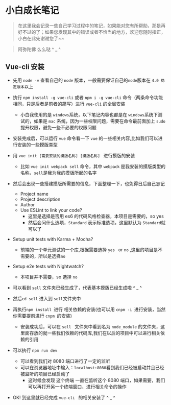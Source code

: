 # 小白成长笔记
> 在这里我会记录一些自己学习过程中的笔记，如果能对您有所帮助，那是再好不过的了；如果您发现其中的错误或者不恰当的地方，欢迎您随时指正，小白在此先谢谢您了~~

> 阿弥陀佛  么么哒   ^ _ ^

## Vue-cli 安装

* 先用 ```node -v``` 查看自己的  ```node``` 版本，一般需要保证自己的```node```版本在 ```4.0 稳定版本```以上
* 执行 ```npm install -g vue-cli``` 或者 ```npm i -g vue-cli``` 命令（两条命令功能相同，只是后者是前者的简写）进行 ```vue-cli``` 的全局安装
    * 小白我使用的是 ```windows```系统，以下笔记内容也都是在 ```windows```系统下测试的，如果是  ```mac``` 系统，因为一些权限问题，需要在命令最前面加上 ```sudo```提升权限，避免一些不必要的权限问题
* 安装完成后，可以运行 ```vue``` 命令看一下 ```vue``` 的一些相关内容,比如我们可以进行安装的一些摸版类型
* 用 ```vue init [需要安装的摸版名称] [摸版名称] ```  进行摸版的安装
    *  比如 ```vue init webpack sell``` 命令，其中 ```webpack``` 是我安装的摸版类型的名称，```sell```是我为我的摸版所起的名字
* 然后会出现一些搭建摸版所需要的信息，下面整理一下，也免得日后自己忘记
    * Project name
    * Project description
    * Author
    * Use ESLint to link your code?
        * 这里是选择是否用 es6 的代码风格检查器，本项目是需要的，so  yes 
        * 然后会问什么选项，```Standard``` 表示标准选项，这里默认为 ```Standard```就可以了
* Setup unit tests with Karma + Mocha?
    * 前端的一个单元测试的一个库,根据需要选择 ```yes ``` or ```no``` ,这里的项目是不需要的，所以是选择```no```
* Setup e2e tests with Nightwatch?
    * 本项目并不需要，so 选择 ```no```
* 可以看到 ```sell``` 文件夹已经生成了，代表基本摸版已经生成啦 ^ _ ^

* 然后```cd sell``` 进入到 ```sell```文件夹中
* 再执行```npm install ```进行 相关依赖的安装(也可以用 ```cnpm -i ```进行安装，当然你需要提前进行 ```cnpm ```的安装)
    * 安装成功后，可以在 ```sell ``` 文件夹中看到名为 ```node_module``` 的文件夹，这里面存放的就一些我们依赖的代码库,我们在以后的项目中可以进行相关依赖的引用
* 可以执行 ```npm run dev```
    * 可以看到我们对 8080 端口进行了一定的监听
    * 可以在浏览器地址中输入：```localhost:8080```看到我们已经被启动并且已经被监听的项目已经启动了
        * 这时候会发现 这个终端 一直在监听这个 8080 端口，如果需要，我们可以再打开另一个终端窗口，进行相关命令的操作
* OK! 到这里就已经完成 ```vue-cli ``` 的相关安装了 ^ _ ^